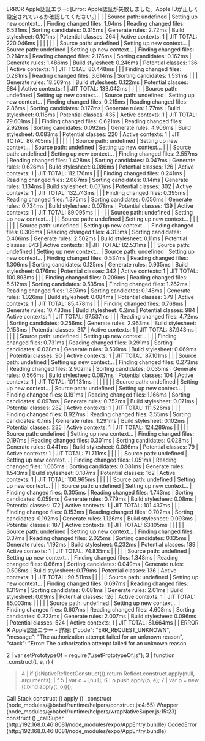 ERROR  Apple認証エラー: [Error: Apple認証が失敗しました。Apple IDが正しく設定されているか確認してください。]
| 
| 
| Source path: undefined
| Setting up new context...
| Finding changed files: 1.64ms
| Reading changed files: 6.531ms
| Sorting candidates: 0.315ms
| Generate rules: 2.72ms
| Build stylesheet: 0.101ms
| Potential classes:  264
| Active contexts:  1
| JIT TOTAL: 220.046ms
| 
| 
| 
| 
| 
| 
| Source path: undefined
| Setting up new context...
| Source path: undefined
| Setting up new context...
| Finding changed files: 0.214ms
| Reading changed files: 2.176ms
| Sorting candidates: 0.162ms
| Generate rules: 1.486ms
| Build stylesheet: 0.246ms
| Potential classes:  136
| Active contexts:  1
| JIT TOTAL: 80.448ms
| 
| 
| Finding changed files: 0.281ms
| Reading changed files: 3.614ms
| Sorting candidates: 1.531ms
| 
| 
| Generate rules: 18.569ms
| Build stylesheet: 0.122ms
| Potential classes:  684
| Active contexts:  1
| JIT TOTAL: 133.042ms
| 
| 
| 
| 
| Source path: undefined
| Setting up new context...
| Source path: undefined
| Setting up new context...
| Finding changed files: 0.215ms
| Reading changed files: 2.86ms
| Sorting candidates: 0.177ms
| Generate rules: 1.77ms
| Build stylesheet: 0.118ms
| Potential classes:  435
| Active contexts:  1
| JIT TOTAL: 79.601ms
| 
| 
| Finding changed files: 0.621ms
| Reading changed files: 2.926ms
| Sorting candidates: 0.092ms
| Generate rules: 4.906ms
| Build stylesheet: 0.083ms
| Potential classes:  220
| Active contexts:  1
| JIT TOTAL: 86.705ms
| 
| 
| 
| 
| 
| 
| Source path: undefined
| Setting up new context...
| Source path: undefined
| Setting up new context...
| 
| 
| Source path: undefined
| Setting up new context...
| Finding changed files: 2.557ms
| Reading changed files: 1.428ms
| Sorting candidates: 0.047ms
| Generate rules: 0.626ms
| Build stylesheet: 0.086ms
| Potential classes:  126
| Active contexts:  1
| JIT TOTAL: 112.176ms
| 
| 
| Finding changed files: 0.241ms
| Reading changed files: 2.087ms
| Sorting candidates: 0.14ms
| Generate rules: 1.134ms
| Build stylesheet: 0.077ms
| Potential classes:  302
| Active contexts:  1
| JIT TOTAL: 132.743ms
| 
| 
| Finding changed files: 0.395ms
| Reading changed files: 1.375ms
| Sorting candidates: 0.056ms
| Generate rules: 0.734ms
| Build stylesheet: 0.078ms
| Potential classes:  139
| Active contexts:  1
| JIT TOTAL: 89.095ms
| 
| 
| 
| 
| Source path: undefined
| Setting up new context...
| 
| 
| Source path: undefined
| Setting up new context...
| 
| 
| 
| 
| 
| 
| Source path: undefined
| Setting up new context...
| Finding changed files: 0.306ms
| Reading changed files: 4.313ms
| Sorting candidates: 0.406ms
| Generate rules: 2.502ms
| Build stylesheet: 0.11ms
| Potential classes:  843
| Active contexts:  1
| JIT TOTAL: 82.531ms
| 
| 
| Source path: undefined
| Setting up new context...
| Source path: undefined
| Setting up new context...
| Finding changed files: 0.537ms
| Reading changed files: 1.306ms
| Sorting candidates: 0.125ms
| Generate rules: 0.935ms
| Build stylesheet: 0.176ms
| Potential classes:  342
| Active contexts:  1
| JIT TOTAL: 100.893ms
| 
| 
| Finding changed files: 0.209ms
| Reading changed files: 5.512ms
| Sorting candidates: 0.535ms
| Finding changed files: 1.262ms
| Reading changed files: 1.897ms
| Sorting candidates: 0.148ms
| Generate rules: 1.026ms
| Build stylesheet: 0.084ms
| Potential classes:  379
| Active contexts:  1
| JIT TOTAL: 85.478ms
| 
| 
| Finding changed files: 0.768ms
| Generate rules: 10.483ms
| Build stylesheet: 0.2ms
| Potential classes:  984
| Active contexts:  1
| JIT TOTAL: 97.537ms
| 
| 
| Reading changed files: 4.72ms
| Sorting candidates: 0.256ms
| Generate rules: 2.963ms
| Build stylesheet: 0.153ms
| Potential classes:  317
| Active contexts:  1
| JIT TOTAL: 87.943ms
| 
| 
| 
| 
| Source path: undefined
| Setting up new context...
| 
| 
| Finding changed files: 0.731ms
| Reading changed files: 0.291ms
| Sorting candidates: 0.028ms
| Generate rules: 0.509ms
| Build stylesheet: 0.069ms
| Potential classes:  90
| Active contexts:  1
| JIT TOTAL: 87.101ms
| 
| 
| Source path: undefined
| Setting up new context...
| Finding changed files: 0.273ms
| Reading changed files: 2.902ms
| Sorting candidates: 0.035ms
| Generate rules: 0.566ms
| Build stylesheet: 0.087ms
| Potential classes:  104
| Active contexts:  1
| JIT TOTAL: 101.131ms
| 
| 
| 
| 
| 
| 
| Source path: undefined
| Setting up new context...
| Source path: undefined
| Setting up new context...
| Finding changed files: 0.191ms
| Reading changed files: 1.166ms
| Sorting candidates: 0.097ms
| Generate rules: 0.752ms
| Build stylesheet: 0.071ms
| Potential classes:  282
| Active contexts:  1
| JIT TOTAL: 111.526ms
| 
| 
| Finding changed files: 0.927ms
| Reading changed files: 3.55ms
| Sorting candidates: 0.1ms
| Generate rules: 1.291ms
| Build stylesheet: 0.102ms
| Potential classes:  235
| Active contexts:  1
| JIT TOTAL: 124.289ms
| 
| 
| 
| 
| Source path: undefined
| Setting up new context...
| Finding changed files: 0.197ms
| Reading changed files: 0.301ms
| Sorting candidates: 0.028ms
| Generate rules: 0.441ms
| Build stylesheet: 0.086ms
| Potential classes:  79
| Active contexts:  1
| JIT TOTAL: 71.711ms
| 
| 
| 
| 
| Source path: undefined
| Setting up new context...
| Finding changed files: 1.051ms
| Reading changed files: 1.065ms
| Sorting candidates: 0.081ms
| Generate rules: 1.543ms
| Build stylesheet: 0.187ms
| Potential classes:  162
| Active contexts:  1
| JIT TOTAL: 100.965ms
| 
| 
| 
| 
| Source path: undefined
| Setting up new context...
| 
| 
| Source path: undefined
| Setting up new context...
| Finding changed files: 0.305ms
| Reading changed files: 1.743ms
| Sorting candidates: 0.059ms
| Generate rules: 0.779ms
| Build stylesheet: 0.08ms
| Potential classes:  172
| Active contexts:  1
| JIT TOTAL: 101.437ms
| 
| 
| Finding changed files: 0.153ms
| Reading changed files: 0.702ms
| Sorting candidates: 0.192ms
| Generate rules: 1.126ms
| Build stylesheet: 0.093ms
| Potential classes:  187
| Active contexts:  1
| JIT TOTAL: 63.105ms
| 
| 
| 
| 
| Source path: undefined
| Setting up new context...
| Finding changed files: 0.37ms
| Reading changed files: 2.025ms
| Sorting candidates: 0.135ms
| Generate rules: 1.192ms
| Build stylesheet: 0.232ms
| Potential classes:  189
| Active contexts:  1
| JIT TOTAL: 74.835ms
| 
| 
| 
| 
| Source path: undefined
| Setting up new context...
| Finding changed files: 1.348ms
| Reading changed files: 0.66ms
| Sorting candidates: 0.049ms
| Generate rules: 0.508ms
| Build stylesheet: 0.179ms
| Potential classes:  136
| Active contexts:  1
| JIT TOTAL: 90.511ms
| 
| 
| 
| 
| Source path: undefined
| Setting up new context...
| Finding changed files: 0.697ms
| Reading changed files: 1.319ms
| Sorting candidates: 0.081ms
| Generate rules: 2.01ms
| Build stylesheet: 0.09ms
| Potential classes:  126
| Active contexts:  1
| JIT TOTAL: 85.003ms
| 
| 
| 
| 
| Source path: undefined
| Setting up new context...
| Finding changed files: 0.607ms
| Reading changed files: 4.608ms
| Sorting candidates: 0.223ms
| Generate rules: 2.007ms
| Build stylesheet: 0.096ms
| Potential classes:  524
| Active contexts:  1
| JIT TOTAL: 81.664ms
| 
| 
 ERROR  ❌ Apple認証エラー - 詳細:
{"code": "ERR_REQUEST_UNKNOWN", "message": "The authorization attempt failed for an unknown reason", "stack": "Error: The authorization attempt failed for an unknown reason

  2 | var setPrototypeOf = require("./setPrototypeOf.js");
  3 | function _construct(t, e, r) {
> 4 |   if (isNativeReflectConstruct()) return Reflect.construct.apply(null, arguments);
    |                                                                 ^
  5 |   var o = [null];
  6 |   o.push.apply(o, e);
  7 |   var p = new (t.bind.apply(t, o))();

Call Stack
  construct (<native>)
  apply (<native>)
  _construct (node_modules/@babel/runtime/helpers/construct.js:4:65)
  Wrapper (node_modules/@babel/runtime/helpers/wrapNativeSuper.js:15:23)
  construct (<native>)
  _callSuper (http:/192.168.0.46:8081/node_modules/expo/AppEntry.bundle)
  CodedError (http:/192.168.0.46:8081/node_modules/expo/AppEntry.bundle)